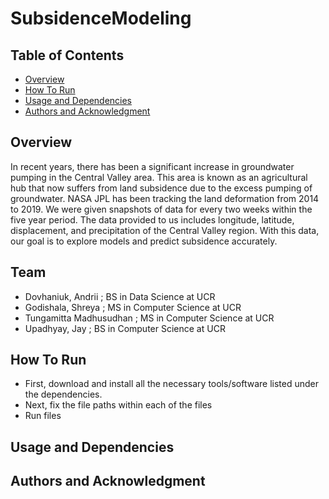# SubsidenceModeling

## Table of Contents
- [Overview](#overview)
- [How To Run](#how-to-run)
- [Usage and Dependencies](#usage-and-dependencies)
- [Authors and Acknowledgment](#authors-and-acknowledgment)

## Overview
In recent years, there has been a significant increase in groundwater pumping in the Central Valley area. This area is known as an agricultural hub that now suffers from land subsidence due to the excess pumping of groundwater. NASA JPL has been tracking the land deformation from 2014 to 2019. We were given snapshots of data for every two weeks within the five year period. The data provided to us includes longitude, latitude, displacement, and precipitation of the Central Valley region. With this data, our goal is to explore models and predict subsidence accurately. 


## Team
- Dovhaniuk, Andrii ; BS in Data Science at UCR
- Godishala, Shreya ; MS in Computer Science at UCR
- Tungamitta Madhusudhan ; MS in Computer Science at UCR
- Upadhyay, Jay	; BS in Computer Science at UCR



## How To Run
* First, download and install all the necessary tools/software listed under the dependencies. 
* Next, fix the file paths within each of the files
* Run files

## Usage and Dependencies



## Authors and Acknowledgment
